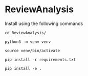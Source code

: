 # ReviewAnalysis
Install using the following commands
```
cd ReviewAnalysis/

python3 -m venv venv

source venv/bin/activate

pip install -r requirements.txt

pip install -e .

```
